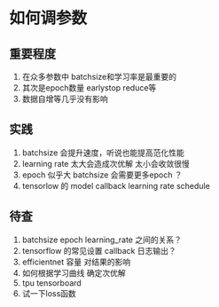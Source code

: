 # 如何调参数

## 重要程度

1. 在众多参数中 batchsize和学习率是最重要的
2. 其次是epoch数量 earlystop reduce等
3. 数据自增等几乎没有影响

## 实践

1. batchsize 会提升速度，听说也能提高范化性能
2. learning rate 太大会造成次优解 太小会收敛很慢
3. epoch 似乎大 batchsize 会需要更多epoch ？ 
4. tensorlow 的 model callback  learning rate schedule


## 待查

1. batchsize epoch learning_rate 之间的关系？
2. tensorflow 的常见设置 callback 日志输出？
3. efficientnet 容量 对结果的影响
4. 如何根据学习曲线 确定次优解
5. tpu tensorboard
6. 试一下loss函数

